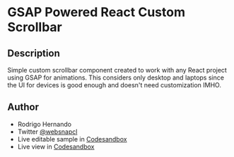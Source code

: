 # GSAP Powered React Custom Scrollbar

## Description

Simple custom scrollbar component created to work with any React project using GSAP for animations.
This considers only desktop and laptops since the UI for devices is good enough and doesn't need customization IMHO.

## Author

- Rodrigo Hernando
- Twitter [@websnapcl](https://twitter.com/websnapcl/)
- Live editable sample in [Codesandbox](https://codesandbox.io/s/github/rhernandog/react-custom-scrollbar)
- Live view in [Codesandbox](https://30jdm.csb.app/)
